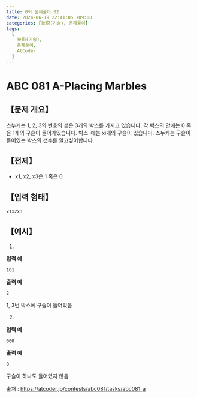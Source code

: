 ```yaml
---
title: 0회 문제풀이 02
date: 2024-06-19 22:41:05 +09:00
categories: [技術(기술), 문제풀이]
tags:
  [
    技術(기술),
    문제풀이,
    AtCoder
  ]
---
```

# ABC 081 A-Placing Marbles
## 【문제 개요】
스누케는 1, 2, 3의 번호의 붙은 3개의 박스를 가지고 있습니다. 각 박스의 안에는 0 혹은 1개의 구슬이 들어가있습니다. 박스 i에는 xi개의 구슬이 있습니다.
스누케는 구슬이 들어있는 박스의 갯수를 알고싶어합니다.

## 【전제】
- x1, x2, x3은 1 혹은 0

## 【입력 형태】
`x1x2x3`

## 【예시】
1. 
**입력 예**

`101`

**출력 예**

`2`

1, 3번 박스에 구슬이 들어있음

2. 
**입력 예**

`000`

**출력 예**

`0`

구슬이 하나도 들어있지 않음

출처 : https://atcoder.jp/contests/abc081/tasks/abc081_a
